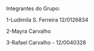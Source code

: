 Integrantes do Grupo:

1-Ludimila S. Ferreira 12/0126834

2-Mayra Carvalho

3-Rafael Carvalho - 12/0040328
